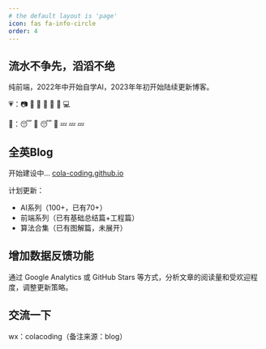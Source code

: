 ```yaml
---
# the default layout is 'page'
icon: fas fa-info-circle
order: 4
---
```


## 流水不争先，滔滔不绝

纯前端，2022年中开始自学AI，2023年年初开始陆续更新博客。

💗：📷 💃 🌺 🎀 👗 💄 💻

🐨：😴 🥱 😴 🥱 💤 💤 💤



## 全英Blog
开始建设中...
[cola-coding.github.io](cola-coding.github.io)

计划更新：
- AI系列（100+，已有70+）
- 前端系列（已有基础总结篇+工程篇）
- 算法合集（已有图解篇，未展开）

## 增加数据反馈功能
通过 Google Analytics 或 GitHub Stars 等方式，分析文章的阅读量和受欢迎程度，调整更新策略。


## 交流一下
wx：colacoding（备注来源：blog）